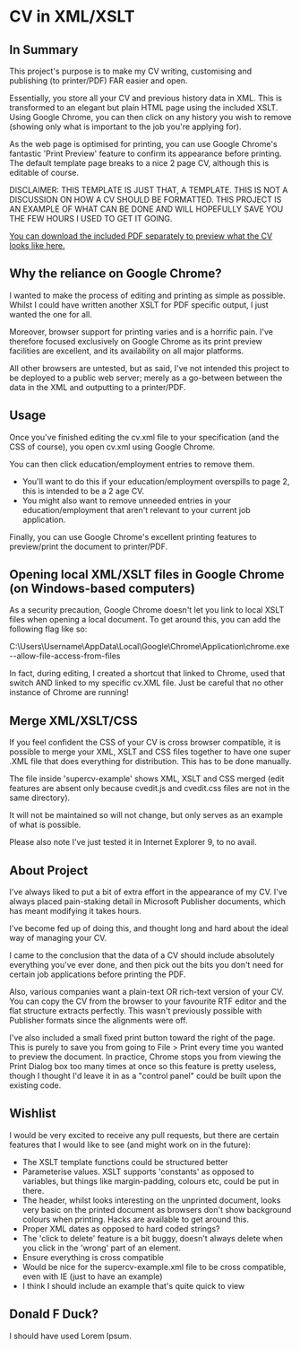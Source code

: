 CV in XML/XSLT
==============

In Summary
----------

This project's purpose is to make my CV writing, customising and publishing (to printer/PDF) FAR easier and open.

Essentially, you store all your CV and previous history data in XML. This is transformed to an elegant but plain HTML page using the included XSLT. Using Google Chrome, you can then click on any history you wish to remove (showing only what is important to the job you're applying for). 

As the web page is optimised for printing, you can use Google Chrome's fantastic 'Print Preview' feature to confirm its appearance before printing. The default template page breaks to a nice 2 page CV, although this is editable of course.

DISCLAIMER: THIS TEMPLATE IS JUST THAT, A TEMPLATE. THIS IS NOT A DISCUSSION ON HOW A CV SHOULD BE FORMATTED. THIS PROJECT IS AN EXAMPLE OF WHAT CAN BE DONE AND WILL HOPEFULLY SAVE YOU THE FEW HOURS I USED TO GET IT GOING.

[You can download the included PDF separately to preview what the CV looks like here.](https://github.com/colinccook/cv/raw/master/Donald%20F%20Duck.pdf)

Why the reliance on Google Chrome?
----------------------------------

I wanted to make the process of editing and printing as simple as possible. Whilst I could have written another XSLT for PDF specific output, I just wanted the one for all.

Moreover, browser support for printing varies and is a horrific pain. I've therefore focused exclusively on Google Chrome as its print preview facilities are excellent, and its availability on all major platforms.

All other browsers are untested, but as said, I've not intended this project to be deployed to a public web server; merely as a go-between between the data in the XML and outputting to a printer/PDF.

Usage
-----

Once you've finished editing the cv.xml file to your specification (and the CSS of course), you open cv.xml using Google Chrome. 

You can then click education/employment entries to remove them.
 + You'll want to do this if your education/employment overspills to page 2, this is intended to be a 2 age CV.
 + You might also want to remove unneeded entries in your education/employment that aren't relevant to your current job application.

Finally, you can use Google Chrome's excellent printing features to preview/print the document to printer/PDF.


Opening local XML/XSLT files in Google Chrome (on Windows-based computers)
--------------------------------------------------------------------------

As a security precaution, Google Chrome doesn't let you link to local XSLT files when opening a local document. To get around this, you can add the following flag like so:

C:\Users\Username\AppData\Local\Google\Chrome\Application\chrome.exe --allow-file-access-from-files

In fact, during editing, I created a shortcut that linked to Chrome, used that switch AND linked to my specific cv.XML file. Just be careful that no other instance of Chrome are running!

Merge XML/XSLT/CSS
------------------

If you feel confident the CSS of your CV is cross browser compatible, it is possible to merge your XML, XSLT and CSS files together to have one super .XML file that does everything for distribution. This has to be done manually.

The file inside 'supercv-example' shows XML, XSLT and CSS merged (edit features are absent only because cvedit.js and cvedit.css files are not in the same directory). 

It will not be maintained so will not change, but only serves as an example of what is possible.

Please also note I've just tested it in Internet Explorer 9, to no avail.

About Project
-------------

I've always liked to put a bit of extra effort in the appearance of my CV. I've always placed pain-staking detail in Microsoft Publisher documents, which has meant modifying it takes hours. 

I've become fed up of doing this, and thought long and hard about the ideal way of managing your CV.

I came to the conclusion that the data of a CV should include absolutely everything you've ever done, and then pick out the bits you don't need for certain job applications before printing the PDF.

Also, various companies want a plain-text OR rich-text version of your CV. You can copy the CV from the browser to your favourite RTF editor and the flat structure extracts perfectly. This wasn't previously possible with Publisher formats since the alignments were off.

I've also included a small fixed print button toward the right of the page. This is purely to save you from going to File > Print every time you wanted to preview the document. In practice, Chrome stops you from viewing the Print Dialog box too many times at once so this feature is pretty useless, though I thought I'd leave it in as a "control panel" could be built upon the existing code.

Wishlist
--------

I would be very excited to receive any pull requests, but there are certain features that I would like to see (and might work on in the future):
 + The XSLT template functions could be structured better
 + Parameterise values. XSLT supports 'constants' as opposed to variables, but things like margin-padding, colours etc, could be put in there.
 + The header, whilst looks interesting on the unprinted document, looks very basic on the printed document as browsers don't show background colours when printing. Hacks are available to get around this.
 + Proper XML dates as opposed to hard coded strings?
 + The 'click to delete' feature is a bit buggy, doesn't always delete when you click in the 'wrong' part of an element.
 + Ensure everything is cross compatible
 + Would be nice for the supercv-example.xml file to be cross compatible, even with IE (just to have an example)
 + I think I should include an example that's quite quick to view

Donald F Duck?
--------------

I should have used Lorem Ipsum.